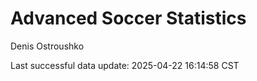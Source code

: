 # Advanced Soccer Statistics
Denis Ostroushko

<!-- gfm -->

Last successful data update: 2025-04-22 16:14:58 CST
